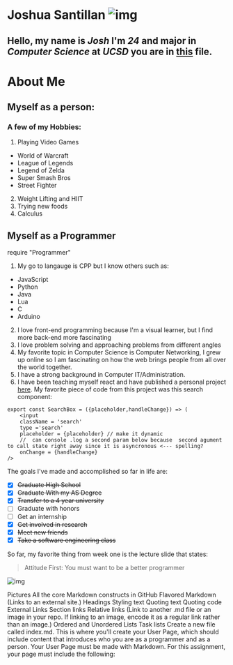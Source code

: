 # Joshua Santillan ![img](https://resizeimage.net/viewimg/qMHEyjRFyy0vDUCo/K9PAR/pictureofmyself.jpg)
## Hello, my name is *Josh* I'm *24* and major in *Computer Science* at *UCSD* you are in [this](index.md) file.

# About Me
## Myself as a person:
### A few of my Hobbies:

1. Playing Video Games
  - World of Warcraft
  - League of Legends
  - Legend of Zelda
  - Super Smash Bros
  - Street Fighter
2. Weight Lifting and HIIT
3. Trying new foods
4. Calculus

## Myself as a Programmer
require "Programmer"
1. My go to langauge is CPP but I know others such as:
  - JavaScript
  - Python
  - Java
  - Lua
  - C
  - Arduino
 2. I love front-end programming because I'm a visual learner, but I find more back-end more fascinating
 3. I love problem solving and approaching problems from different angles
 4. My favorite topic in Computer Science is Computer Networking, I grew up online so I am fascinating on how the web brings people from all over the world together.
 5. I have a strong background in Computer IT/Administration. 
 6. I have been teaching myself react and have published a personal project [here](https://joshuasantillan.github.io/Monsters_Rolodex_React/). 
My favorite piece of code from this project was this search component:
```
export const SearchBox = ({placeholder,handleChange}) => (
    <input 
    className = 'search'
    type ='search' 
    placeholder = {placeholder} // make it dynamic
    //  can console .log a second param below because  second agument to call state right away since it is asyncronous <--- spelling?
    onChange = {handleChange}
/>
```

The goals I've made and accomplished so far in life are:
- [x] ~~Graduate High School~~
- [x] ~~Graduate With my AS Degree~~
- [x] ~~Transfer to a 4 year university~~
- [ ] Graduate with honors
- [ ] Get an internship
- [x] ~~Get involved in research~~
- [x] ~~Meet new friends~~
- [x] ~~Take a software engineering class~~

So far, my favorite thing from week one is the lecture slide that states:
> Attitude First: You must want to be a better programmer


![img](https://media3.giphy.com/media/c4KWfzR9xuGQ0/200.gif)


Pictures
All the core Markdown constructs in GitHub Flavored Markdown (Links to an external site.)
Headings
Styling text
Quoting text
Quoting code
External Links
Section links
Relative links (Link to another .md file or an image in your repo. If linking to an image, encode it as a regular link rather than an image.)
Ordered and Unordered Lists
Task lists
Create a new file called index.md. This is where you'll create your User Page, which should include content that introduces who you are as a programmer and as a person. Your User Page must be made with Markdown. For this assignment, your page must include the following:
